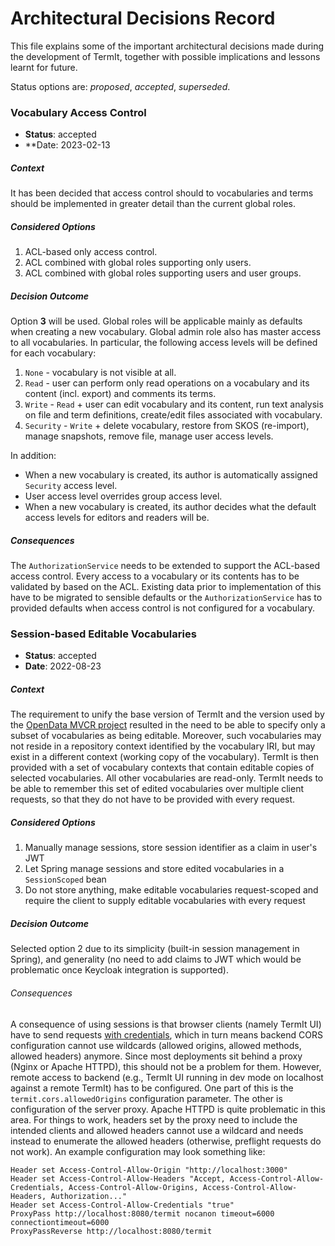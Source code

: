# Architectural Decisions Record

This file explains some of the important architectural decisions made during the development of TermIt, together with
possible implications and lessons learnt for future.

Status options are: _proposed_, _accepted_, _superseded_.

### Vocabulary Access Control
- **Status**: accepted
- **Date: 2023-02-13

##### Context

It has been decided that access control should to vocabularies and terms should be implemented in greater detail than the current
global roles.

##### Considered Options

1. ACL-based only access control.
2. ACL combined with global roles supporting only users.
3. ACL combined with global roles supporting users and user groups.

##### Decision Outcome

Option **3** will be used. Global roles will be applicable mainly as defaults when creating a new vocabulary. Global admin role
also has master access to all vocabularies. In particular, the following access levels will be defined for each vocabulary:

1. `None` - vocabulary is not visible at all.
2. `Read` - user can perform only read operations on a vocabulary and its content (incl. export) and comments its terms.
3. `Write` - `Read` + user can edit vocabulary and its content, run text analysis on file and term definitions, create/edit files associated with vocabulary.
4. `Security` - `Write` + delete vocabulary, restore from SKOS (re-import), manage snapshots, remove file, manage user access levels.

In addition:
- When a new vocabulary is created, its author is automatically assigned `Security` access level. 
- User access level overrides group access level.
- When a new vocabulary is created, its author decides what the default access levels for editors and readers will be.

##### Consequences

The `AuthorizationService` needs to be extended to support the ACL-based access control. Every access to a vocabulary or its
contents has to be validated by based on the ACL. Existing data prior to implementation of this have to be migrated to sensible
defaults or the `AuthorizationService` has to provided defaults when access control is not configured for a vocabulary.


### Session-based Editable Vocabularies
- **Status**: accepted
- **Date**: 2022-08-23

##### Context

The requirement to unify the base version of TermIt and the version used by the [OpenData MVCR project](https://github.com/opendata-mvcr)
resulted in the need to be able to specify only a subset of vocabularies as being editable. Moreover, such vocabularies
may not reside in a repository context identified by the vocabulary IRI, but may exist in a different context (working copy of the vocabulary).
TermIt is then provided with a set of vocabulary contexts that contain editable copies of selected vocabularies. All other vocabularies
are read-only.
TermIt needs to be able to remember this set of edited vocabularies over multiple client requests, so that they do not have to be provided
with every request.

##### Considered Options

1. Manually manage sessions, store session identifier as a claim in user's JWT
2. Let Spring manage sessions and store edited vocabularies in a `SessionScoped` bean
3. Do not store anything, make editable vocabularies request-scoped and require the client to supply editable vocabularies with every request

##### Decision Outcome

Selected option 2 due to its simplicity (built-in session management in Spring), and generality (no need to add claims to JWT which would be problematic
once Keycloak integration is supported).

###### Consequences

A consequence of using sessions is that browser clients (namely TermIt UI) have to send requests [with credentials](https://developer.mozilla.org/en-US/docs/Web/API/XMLHttpRequest/withCredentials),
which in turn means backend CORS configuration cannot use wildcards (allowed origins, allowed methods, allowed headers) anymore.
Since most deployments sit behind a proxy (Nginx or Apache HTTPD), this should not be a problem for them. However, remote access
to backend (e.g., TermIt UI running in dev mode on localhost against a remote TermIt) has to be configured. One part of this is
the `termit.cors.allowedOrigins` configuration parameter. The other is configuration of the server proxy. Apache HTTPD is quite
problematic in this area. For things to work, headers set by the proxy need to include the intended clients and allowed headers
cannot use a wildcard and needs instead to enumerate the allowed headers (otherwise, preflight requests do not work). An example
configuration may look something like:

```
Header set Access-Control-Allow-Origin "http://localhost:3000"
Header set Access-Control-Allow-Headers "Accept, Access-Control-Allow-Credentials, Access-Control-Allow-Origins, Access-Control-Allow-Headers, Authorization..."
Header set Access-Control-Allow-Credentials "true"
ProxyPass http://localhost:8080/termit nocanon timeout=6000 connectiontimeout=6000
ProxyPassReverse http://localhost:8080/termit
```
